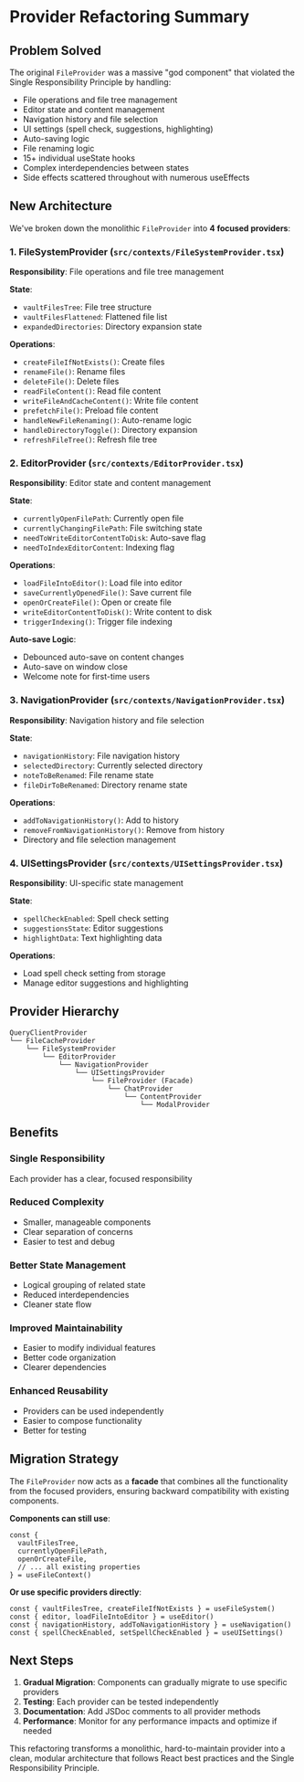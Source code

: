 # Provider Refactoring Summary

## Problem Solved

The original `FileProvider` was a massive "god component" that violated the Single Responsibility Principle by handling:

- File operations and file tree management
- Editor state and content management
- Navigation history and file selection
- UI settings (spell check, suggestions, highlighting)
- Auto-saving logic
- File renaming logic
- 15+ individual useState hooks
- Complex interdependencies between states
- Side effects scattered throughout with numerous useEffects

## New Architecture

We've broken down the monolithic `FileProvider` into **4 focused providers**:

### 1. **FileSystemProvider** (`src/contexts/FileSystemProvider.tsx`)
**Responsibility**: File operations and file tree management

**State**:
- `vaultFilesTree`: File tree structure
- `vaultFilesFlattened`: Flattened file list
- `expandedDirectories`: Directory expansion state

**Operations**:
- `createFileIfNotExists()`: Create files
- `renameFile()`: Rename files
- `deleteFile()`: Delete files
- `readFileContent()`: Read file content
- `writeFileAndCacheContent()`: Write file content
- `prefetchFile()`: Preload file content
- `handleNewFileRenaming()`: Auto-rename logic
- `handleDirectoryToggle()`: Directory expansion
- `refreshFileTree()`: Refresh file tree

### 2. **EditorProvider** (`src/contexts/EditorProvider.tsx`)
**Responsibility**: Editor state and content management

**State**:
- `currentlyOpenFilePath`: Currently open file
- `currentlyChangingFilePath`: File switching state
- `needToWriteEditorContentToDisk`: Auto-save flag
- `needToIndexEditorContent`: Indexing flag

**Operations**:
- `loadFileIntoEditor()`: Load file into editor
- `saveCurrentlyOpenedFile()`: Save current file
- `openOrCreateFile()`: Open or create file
- `writeEditorContentToDisk()`: Write content to disk
- `triggerIndexing()`: Trigger file indexing

**Auto-save Logic**:
- Debounced auto-save on content changes
- Auto-save on window close
- Welcome note for first-time users

### 3. **NavigationProvider** (`src/contexts/NavigationProvider.tsx`)
**Responsibility**: Navigation history and file selection

**State**:
- `navigationHistory`: File navigation history
- `selectedDirectory`: Currently selected directory
- `noteToBeRenamed`: File rename state
- `fileDirToBeRenamed`: Directory rename state

**Operations**:
- `addToNavigationHistory()`: Add to history
- `removeFromNavigationHistory()`: Remove from history
- Directory and file selection management

### 4. **UISettingsProvider** (`src/contexts/UISettingsProvider.tsx`)
**Responsibility**: UI-specific state management

**State**:
- `spellCheckEnabled`: Spell check setting
- `suggestionsState`: Editor suggestions
- `highlightData`: Text highlighting data

**Operations**:
- Load spell check setting from storage
- Manage editor suggestions and highlighting

## Provider Hierarchy

```
QueryClientProvider
└── FileCacheProvider
    └── FileSystemProvider
        └── EditorProvider
            └── NavigationProvider
                └── UISettingsProvider
                    └── FileProvider (Facade)
                        └── ChatProvider
                            └── ContentProvider
                                └── ModalProvider
```

## Benefits

### **Single Responsibility**
Each provider has a clear, focused responsibility

### **Reduced Complexity**
- Smaller, manageable components
- Clear separation of concerns
- Easier to test and debug

### **Better State Management**
- Logical grouping of related state
- Reduced interdependencies
- Cleaner state flow

### **Improved Maintainability**
- Easier to modify individual features
- Better code organization
- Clearer dependencies

### **Enhanced Reusability**
- Providers can be used independently
- Easier to compose functionality
- Better for testing

## Migration Strategy

The `FileProvider` now acts as a **facade** that combines all the functionality from the focused providers, ensuring backward compatibility with existing components.

**Components can still use**:
```tsx
const { 
  vaultFilesTree, 
  currentlyOpenFilePath, 
  openOrCreateFile,
  // ... all existing properties
} = useFileContext()
```

**Or use specific providers directly**:
```tsx
const { vaultFilesTree, createFileIfNotExists } = useFileSystem()
const { editor, loadFileIntoEditor } = useEditor()
const { navigationHistory, addToNavigationHistory } = useNavigation()
const { spellCheckEnabled, setSpellCheckEnabled } = useUISettings()
```

## Next Steps

1. **Gradual Migration**: Components can gradually migrate to use specific providers
2. **Testing**: Each provider can be tested independently
3. **Documentation**: Add JSDoc comments to all provider methods
4. **Performance**: Monitor for any performance impacts and optimize if needed

This refactoring transforms a monolithic, hard-to-maintain provider into a clean, modular architecture that follows React best practices and the Single Responsibility Principle. 